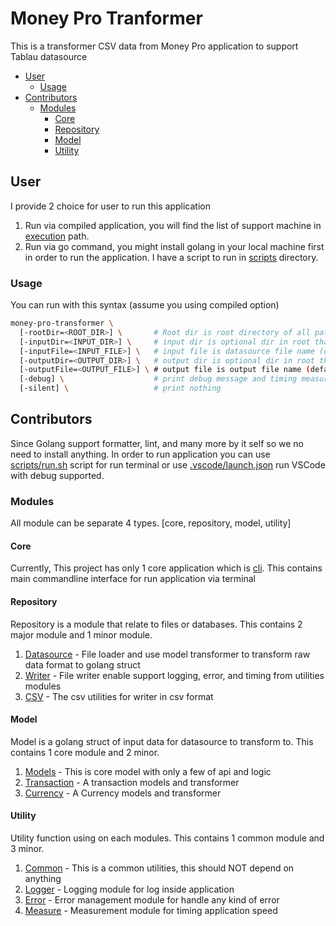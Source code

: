 # Money Pro Tranformer

This is a transformer CSV data from Money Pro application to support Tablau datasource

- [User](#user)
  - [Usage](#usage)
- [Contributors](#contributors)
  - [Modules](#modules)
    - [Core](#core)
    - [Repository](#repository)
    - [Model](#model)
    - [Utility](#utility)

## User

I provide 2 choice for user to run this application

1. Run via compiled application, you will find the list of support machine in [execution](resources/execution) path.
2. Run via go command, you might install golang in your local machine first in order to run the application. I have a script to run in [scripts](scripts/run.sh) directory.

### Usage

You can run with this syntax (assume you using compiled option)

```bash
money-pro-transformer \
  [-rootDir=<ROOT_DIR>] \       # Root dir is root directory of all path to be resolve in application (default = $pwd)
  [-inputDir=<INPUT_DIR>] \     # input dir is optional dir in root that input file exist (default = <empty>)
  [-inputFile=<INPUT_FILE>] \   # input file is datasource file name (default = 'test.csv')
  [-outputDir=<OUTPUT_DIR>] \   # output dir is optional dir in root that result csv will write to (default = <input_dir>)
  [-outputFile=<OUTPUT_FILE>] \ # output file is output file name (default = new-<input_file>)
  [-debug] \                    # print debug message and timing measurement
  [-silent] \                   # print nothing
```

## Contributors

Since Golang support formatter, lint, and many more by it self so we no need to install anything.
In order to run application you can use [scripts/run.sh](scripts/run.sh) script for run terminal or use [.vscode/launch.json](.vscode/launch.json) run VSCode with debug supported.

### Modules

All module can be separate 4 types. [core, repository, model, utility]

#### Core

Currently, This project has only 1 core application which is [cli](modules/cli). This contains main commandline interface for run application via terminal

#### Repository

Repository is a module that relate to files or databases. This contains 2 major module and 1 minor module.

1. [Datasource](modules/datasource) - File loader and use model transformer to transform raw data format to golang struct
2. [Writer](modules/writer) - File writer enable support logging, error, and timing from utilities modules
3. [CSV](modules/csv) - The csv utilities for writer in csv format

#### Model

Model is a golang struct of input data for datasource to transform to. This contains 1 core module and 2 minor.

1. [Models](modules/models) - This is core model with only a few of api and logic
2. [Transaction](modules/transaction) - A transaction models and transformer
3. [Currency](modules/currency) - A Currency models and transformer

#### Utility

Utility function using on each modules. This contains 1 common module and 3 minor.

1. [Common](modules/utils) - This is a common utilities, this should NOT depend on anything
2. [Logger](modules/logger) - Logging module for log inside application
3. [Error](modules/error) - Error management module for handle any kind of error
4. [Measure](modules/measure) - Measurement module for timing application speed
